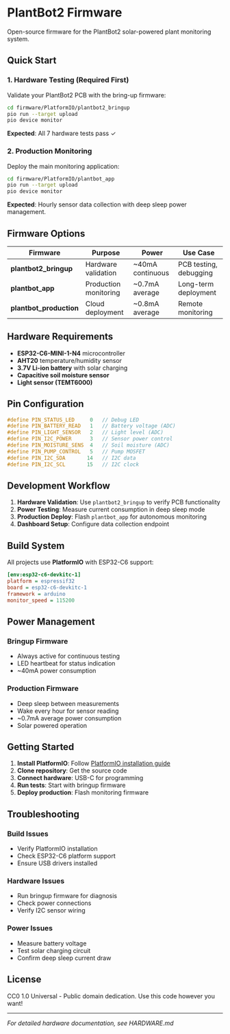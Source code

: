 # PlantBot2 Firmware

Open-source firmware for the PlantBot2 solar-powered plant monitoring system.

## Quick Start

### 1. Hardware Testing (Required First)
Validate your PlantBot2 PCB with the bring-up firmware:

```bash
cd firmware/PlatformIO/plantbot2_bringup
pio run --target upload
pio device monitor
```

**Expected**: All 7 hardware tests pass ✓

### 2. Production Monitoring
Deploy the main monitoring application:

```bash
cd firmware/PlatformIO/plantbot_app
pio run --target upload
pio device monitor
```

**Expected**: Hourly sensor data collection with deep sleep power management.

## Firmware Options

| Firmware | Purpose | Power | Use Case |
|----------|---------|-------|-----------|
| **plantbot2_bringup** | Hardware validation | ~40mA continuous | PCB testing, debugging |
| **plantbot_app** | Production monitoring | ~0.7mA average | Long-term deployment |
| **plantbot_production** | Cloud deployment | ~0.8mA average | Remote monitoring |

## Hardware Requirements

- **ESP32-C6-MINI-1-N4** microcontroller
- **AHT20** temperature/humidity sensor
- **3.7V Li-ion battery** with solar charging
- **Capacitive soil moisture sensor**
- **Light sensor (TEMT6000)**

## Pin Configuration

```cpp
#define PIN_STATUS_LED     0   // Debug LED
#define PIN_BATTERY_READ   1   // Battery voltage (ADC)
#define PIN_LIGHT_SENSOR   2   // Light level (ADC)
#define PIN_I2C_POWER      3   // Sensor power control
#define PIN_MOISTURE_SENS  4   // Soil moisture (ADC)
#define PIN_PUMP_CONTROL   5   // Pump MOSFET
#define PIN_I2C_SDA       14   // I2C data
#define PIN_I2C_SCL       15   // I2C clock
```

## Development Workflow

1. **Hardware Validation**: Use `plantbot2_bringup` to verify PCB functionality
2. **Power Testing**: Measure current consumption in deep sleep mode  
3. **Production Deploy**: Flash `plantbot_app` for autonomous monitoring
4. **Dashboard Setup**: Configure data collection endpoint

## Build System

All projects use **PlatformIO** with ESP32-C6 support:

```ini
[env:esp32-c6-devkitc-1]
platform = espressif32
board = esp32-c6-devkitc-1
framework = arduino
monitor_speed = 115200
```

## Power Management

### Bringup Firmware
- Always active for continuous testing
- LED heartbeat for status indication
- ~40mA power consumption

### Production Firmware  
- Deep sleep between measurements
- Wake every hour for sensor reading
- ~0.7mA average power consumption
- Solar powered operation

## Getting Started

1. **Install PlatformIO**: Follow [PlatformIO installation guide](https://platformio.org/install)
2. **Clone repository**: Get the source code
3. **Connect hardware**: USB-C for programming
4. **Run tests**: Start with bringup firmware
5. **Deploy production**: Flash monitoring firmware

## Troubleshooting

### Build Issues
- Verify PlatformIO installation
- Check ESP32-C6 platform support
- Ensure USB drivers installed

### Hardware Issues  
- Run bringup firmware for diagnosis
- Check power connections
- Verify I2C sensor wiring

### Power Issues
- Measure battery voltage
- Test solar charging circuit
- Confirm deep sleep current draw

## License

CC0 1.0 Universal - Public domain dedication. Use this code however you want!

---

*For detailed hardware documentation, see HARDWARE.md*